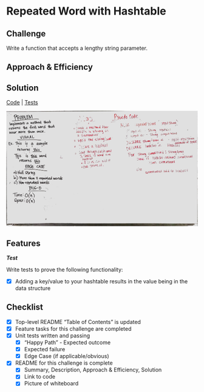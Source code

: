 # Repeated Word with Hashtable

## Challenge
Write a function that accepts a lengthy string parameter.

## Approach & Efficiency

## Solution
[Code](../src/main/java/repeatedWord/RepeatedWord.java) | [Tests](../src/test/java/repeatedWord/RepeatedWordTest.java)

![White Board to Repeated Word problem](../assets/repeatedword.jpg)

## Features
 
 
***Test***
 
Write tests to prove the following functionality:
- [x]  Adding a key/value to your hashtable results in the value being in the data structure


## Checklist
- [x] Top-level README “Table of Contents” is updated
- [x] Feature tasks for this challenge are completed
- [x] Unit tests written and passing
    - [x] “Happy Path” - Expected outcome
    - [x] Expected failure
    - [x] Edge Case (if applicable/obvious)
- [x] README for this challenge is complete
    - [x] Summary, Description, Approach & Efficiency, Solution
    - [x] Link to code
    - [x] Picture of whiteboard